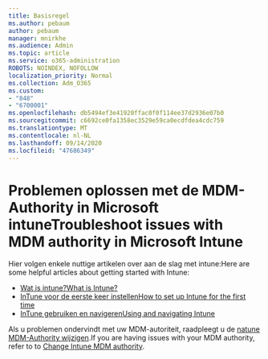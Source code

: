 ```yaml
---
title: Basisregel
ms.author: pebaum
author: pebaum
manager: mnirkhe
ms.audience: Admin
ms.topic: article
ms.service: o365-administration
ROBOTS: NOINDEX, NOFOLLOW
localization_priority: Normal
ms.collection: Adm_O365
ms.custom:
- "848"
- "6700001"
ms.openlocfilehash: db5494ef3e41920ffac0f0f114ee37d2936e07b0
ms.sourcegitcommit: c6692ce0fa1358ec3529e59ca0ecdfdea4cdc759
ms.translationtype: MT
ms.contentlocale: nl-NL
ms.lasthandoff: 09/14/2020
ms.locfileid: "47686349"
---
```

# <a name="troubleshoot-issues-with-mdm-authority-in-microsoft-intune"></a><span data-ttu-id="5d3cd-102">Problemen oplossen met de MDM-Authority in Microsoft intune</span><span class="sxs-lookup"><span data-stu-id="5d3cd-102">Troubleshoot issues with MDM authority in Microsoft Intune</span></span>

<span data-ttu-id="5d3cd-103">Hier volgen enkele nuttige artikelen over aan de slag met intune:</span><span class="sxs-lookup"><span data-stu-id="5d3cd-103">Here are some helpful articles about getting started with Intune:</span></span>

- [<span data-ttu-id="5d3cd-104">Wat is intune?</span><span class="sxs-lookup"><span data-stu-id="5d3cd-104">What is Intune?</span></span>](https://docs.microsoft.com/intune/what-is-intune)
- [<span data-ttu-id="5d3cd-105">InTune voor de eerste keer instellen</span><span class="sxs-lookup"><span data-stu-id="5d3cd-105">How to set up Intune for the first time</span></span>](https://docs.microsoft.com/intune/setup-steps)
- [<span data-ttu-id="5d3cd-106">InTune gebruiken en navigeren</span><span class="sxs-lookup"><span data-stu-id="5d3cd-106">Using and navigating Intune</span></span>](https://docs.microsoft.com/intune/tutorial-walkthrough-intune-portal)

<span data-ttu-id="5d3cd-107">Als u problemen ondervindt met uw MDM-autoriteit, raadpleegt u de [natune MDM-Authority wijzigen](https://docs.microsoft.com/alchemyinsights/change-mdm-authority).</span><span class="sxs-lookup"><span data-stu-id="5d3cd-107">If you are having issues with your MDM authority, refer to to [Change Intune MDM authority](https://docs.microsoft.com/alchemyinsights/change-mdm-authority).</span></span>